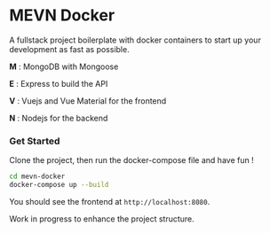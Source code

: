 # MEVN Docker

A fullstack project boilerplate with docker containers to start up your development as fast as possible.

**M** : MongoDB with Mongoose

**E** : Express to build the API

**V** : Vuejs and Vue Material for the frontend

**N** : Nodejs for the backend

### Get Started

Clone the project, then run the docker-compose file and have fun !

```bash
cd mevn-docker
docker-compose up --build
```

You should see the frontend at `http://localhost:8080`.

Work in progress to enhance the project structure.